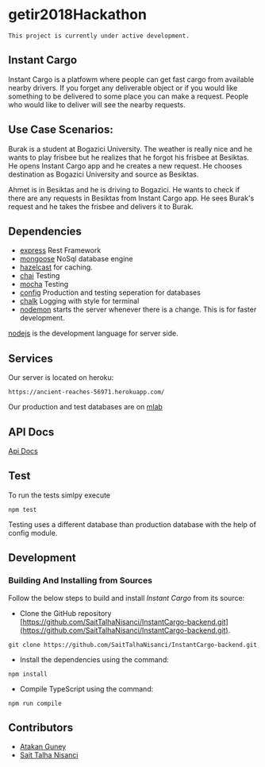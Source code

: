# getir2018Hackathon
```
This project is currently under active development.
```

## Instant Cargo
Instant Cargo is a platfowm where people can get fast cargo from available nearby drivers. If you forget any deliverable object or if you would like something to be delivered to some place you can make a request. People who would like to deliver will see the nearby requests. 

## Use Case Scenarios:
Burak is a student at Bogazici University. The weather is really nice and he wants to play frisbee but he realizes that he forgot his frisbee at Besiktas. He opens Instant Cargo app and he creates a new request. He chooses destination as Bogazici University and source as Besiktas.

Ahmet is in Besiktas and he is driving to Bogazici. He wants to check if there are any requests in Besiktas from Instant Cargo app. He sees Burak's request and he takes the frisbee and delivers it to Burak.


## Dependencies
* [express](https://expressjs.com) Rest Framework
* [mongoose](http://mongoosejs.com) NoSql database engine
* [hazelcast](https://github.com/hazelcast/hazelcast-nodejs-client) for caching.
* [chai](http://chaijs.com) Testing
* [mocha](https://mochajs.org) Testing
* [config](https://github.com/lorenwest/node-config) Production and testing seperation for databases
* [chalk](https://github.com/chalk/chalk) Logging with style for terminal
* [nodemon](https://nodemon.io)  starts the server whenever there is a change. This is for faster development.


[nodejs](https://nodejs.org) is the development language for server side.

## Services

Our server is located on heroku:
```
https://ancient-reaches-56971.herokuapp.com/
```

Our production and test databases are on [mlab](https://mlab.com)

## API Docs
[Api Docs](https://saittalhanisanci.github.io.)

## Test
To run the tests simlpy execute
```
npm test
```
Testing uses a different database than production database with the help of config module.

## Development

### Building And Installing from Sources

Follow the below steps to build and install *Instant Cargo* from its source:

* Clone the GitHub repository [https://github.com/SaitTalhaNisanci/InstantCargo-backend.git](https://github.com/SaitTalhaNisanci/InstantCargo-backend.git).
```
git clone https://github.com/SaitTalhaNisanci/InstantCargo-backend.git
```
* Install the dependencies using the command:
```
npm install
```
* Compile TypeScript using the command:
```
npm run compile
```

## Contributors
* [Atakan Guney](https://github.com/atakanguney)
* [Sait Talha Nisanci](https://github.com/SaitTalhaNisanci)



